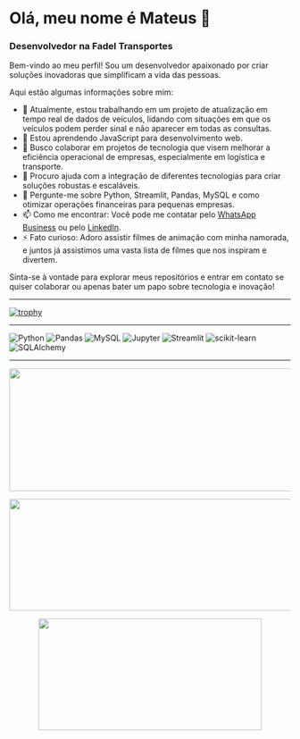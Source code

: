 # Olá, meu nome é Mateus 👋
### Desenvolvedor na Fadel Transportes


Bem-vindo ao meu perfil! Sou um desenvolvedor apaixonado por criar soluções inovadoras que simplificam a vida das pessoas. 

Aqui estão algumas informações sobre mim:

- 🔭 Atualmente, estou trabalhando em um projeto de atualização em tempo real de dados de veículos, lidando com situações em que os veículos podem perder sinal e não aparecer em todas as consultas.
- 🌱 Estou aprendendo JavaScript para desenvolvimento web.
- 👯 Busco colaborar em projetos de tecnologia que visem melhorar a eficiência operacional de empresas, especialmente em logística e transporte.
- 🤔 Procuro ajuda com a integração de diferentes tecnologias para criar soluções robustas e escaláveis.
- 💬 Pergunte-me sobre Python, Streamlit, Pandas, MySQL e como otimizar operações financeiras para pequenas empresas.
- 📫 Como me encontrar: Você pode me contatar pelo [WhatsApp Business](https://wa.me/5521981558361) ou pelo [LinkedIn](https://www.linkedin.com/in/mateus-alves-4369a71a5/).
- ⚡ Fato curioso: Adoro assistir filmes de animação com minha namorada, e juntos já assistimos uma vasta lista de filmes que nos inspiram e divertem.

Sinta-se à vontade para explorar meus repositórios e entrar em contato se quiser colaborar ou apenas bater um papo sobre tecnologia e inovação!

---

[![trophy](https://github-profile-trophy.vercel.app/?username=mateusflawer&title=Stars,Followers,Commits,Repositories,MultipleLang,PullRequest&theme=onedark)](https://github.com/ryo-ma/github-profile-trophy)

---

![Python](https://img.shields.io/badge/Python-3776AB?style=flat&logo=python&logoColor=white)
![Pandas](https://img.shields.io/badge/Pandas-333333?style=flat&logo=pandas&logoColor=150458)
![MySQL](https://img.shields.io/badge/MySQL-333333?style=flat&logo=mysql&logoColor=4479A1)
![Jupyter](https://img.shields.io/badge/Jupyter-333333?style=flat&logo=jupyter&logoColor=F37626)
![Streamlit](https://img.shields.io/badge/Streamlit-FF4B4B?style=flat&logo=streamlit&logoColor=white)
![scikit-learn](https://img.shields.io/badge/scikit--learn-F7931E?style=flat&logo=scikit-learn&logoColor=white)
![SQLAlchemy](https://img.shields.io/badge/SQLAlchemy-333333?style=flat&logo=sqlalchemy&logoColor=red)

---
  
<p align="center">
  <img width="800" height="220" src="https://streak-stats.demolab.com?user=mateusflawer&theme=highcontrast&hide_border=true&border_radius=5&card_width=800">
</p>

<p align="center">
  <img width="600" height="200" src="https://github-readme-stats.vercel.app/api?username=mateusflawer&show_icons=true&theme=vision-friendly-dark">
</p>

<p align="center">
  <img width="400" height="200" src="https://github-readme-stats.vercel.app/api/top-langs/?username=mateusflawer&size_weight=0.0005&count_weight=0.3&layout=compact&theme=vision-friendly-dark">
</p>

<div id="header" align="center">
  <img src="https://komarev.com/ghpvc/?username=mateusflawer&style=for-the-badge&color=orange" alt=""/>
</div>

